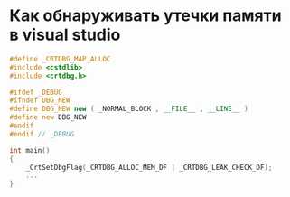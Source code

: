 # Как обнаруживать утечки памяти в visual studio
```cpp
#define _CRTDBG_MAP_ALLOC
#include <cstdlib>
#include <crtdbg.h>

#ifdef _DEBUG
#ifndef DBG_NEW
#define DBG_NEW new ( _NORMAL_BLOCK , __FILE__ , __LINE__ )
#define new DBG_NEW
#endif
#endif // _DEBUG

int main()
{
	_CrtSetDbgFlag(_CRTDBG_ALLOC_MEM_DF | _CRTDBG_LEAK_CHECK_DF);
	...
}
```